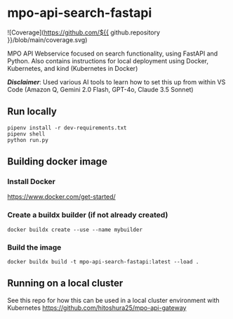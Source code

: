 # mpo-api-search-fastapi
![Coverage](https://github.com/${{ github.repository }}/blob/main/coverage.svg)

MPO API Webservice focused on search functionality, using FastAPI and Python.
Also contains instructions for local deployment using Docker, Kubernetes, and kind (Kubernetes in Docker)

***Disclaimer***: Used various AI tools to learn how to set this up from within VS Code (Amazon Q, Gemini 2.0 Flash, GPT-4o, Claude 3.5 Sonnet) 

## Run locally
```
pipenv install -r dev-requirements.txt
pipenv shell
python run.py
```

## Building docker image
### Install Docker
https://www.docker.com/get-started/

### Create a buildx builder (if not already created)
`docker buildx create --use --name mybuilder`

### Build the image
`docker buildx build -t mpo-api-search-fastapi:latest --load .`

## Running on a local cluster
See this repo for how this can be used in a local cluster environment with Kubernetes
https://github.com/hitoshura25/mpo-api-gateway